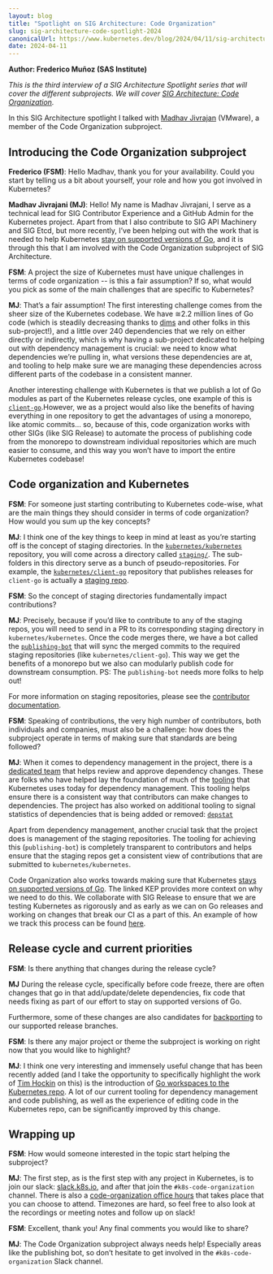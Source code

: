 ```yaml
---
layout: blog
title: "Spotlight on SIG Architecture: Code Organization"
slug: sig-architecture-code-spotlight-2024
canonicalUrl: https://www.kubernetes.dev/blog/2024/04/11/sig-architecture-code-spotlight-2024
date: 2024-04-11
---
```


**Author: Frederico Muñoz (SAS Institute)**

_This is the third interview of a SIG Architecture Spotlight series that will cover the different
subprojects. We will cover [SIG Architecture: Code Organization](https://github.com/kubernetes/community/blob/e44c2c9d0d3023e7111d8b01ac93d54c8624ee91/sig-architecture/README.md#code-organization)._

In this SIG Architecture spotlight I talked with [Madhav Jivrajan](https://github.com/MadhavJivrajani)
(VMware), a member of the Code Organization subproject.

## Introducing the Code Organization subproject

**Frederico (FSM)**: Hello Madhav, thank you for your availability. Could you start by telling us a
bit about yourself, your role and how you got involved in Kubernetes?

**Madhav Jivrajani (MJ)**: Hello! My name is Madhav Jivrajani, I serve as a technical lead for SIG
Contributor Experience and a GitHub Admin for the Kubernetes project. Apart from that I also
contribute to SIG API Machinery and SIG Etcd, but more recently, I’ve been helping out with the work
that is needed to help Kubernetes [stay on supported versions of
Go](https://github.com/kubernetes/enhancements/tree/cf6ee34e37f00d838872d368ec66d7a0b40ee4e6/keps/sig-release/3744-stay-on-supported-go-versions),
and it is through this that I am involved with the Code Organization subproject of SIG Architecture.

**FSM**: A project the size of Kubernetes must have unique challenges in terms of code organization
-- is this a fair assumption?  If so, what would you pick as some of the main challenges that are
specific to Kubernetes?

**MJ**: That’s a fair assumption! The first interesting challenge comes from the sheer size of the
Kubernetes codebase. We have ≅2.2 million lines of Go code (which is steadily decreasing thanks to
[dims](https://github.com/dims) and other folks in this sub-project!), and a little over 240
dependencies that we rely on either directly or indirectly, which is why having a sub-project
dedicated to helping out with dependency management is crucial: we need to know what dependencies
we’re pulling in, what versions these dependencies are at, and tooling to help make sure we are
managing these dependencies across different parts of the codebase in a consistent manner.

Another interesting challenge with Kubernetes is that we publish a lot of Go modules as part of the
Kubernetes release cycles, one example of this is
[`client-go`](https://github.com/kubernetes/client-go).However, we as a project would also like the
benefits of having everything in one repository to get the advantages of using a monorepo, like
atomic commits... so, because of this, code organization works with other SIGs (like SIG Release) to
automate the process of publishing code from the monorepo to downstream individual repositories
which are much easier to consume, and this way you won’t have to import the entire Kubernetes
codebase!

## Code organization and Kubernetes

**FSM**: For someone just starting contributing to Kubernetes code-wise, what are the main things
they should consider in terms of code organization? How would you sum up the key concepts?

**MJ**: I think one of the key things to keep in mind at least as you’re starting off is the concept
of staging directories. In the [`kubernetes/kubernetes`](https://github.com/kubernetes/kubernetes)
repository, you will come across a directory called
[`staging/`](https://github.com/kubernetes/kubernetes/tree/master/staging). The sub-folders in this
directory serve as a bunch of pseudo-repositories. For example, the
[`kubernetes/client-go`](https://github.com/kubernetes/client-go) repository that publishes releases
for `client-go` is actually a [staging
repo](https://github.com/kubernetes/kubernetes/tree/master/staging/src/k8s.io/client-go).

**FSM**: So the concept of staging directories fundamentally impact contributions?

**MJ**: Precisely, because if you’d like to contribute to any of the staging repos, you will need to
send in a PR to its corresponding staging directory in `kubernetes/kubernetes`. Once the code merges
there, we have a bot called the [`publishing-bot`](https://github.com/kubernetes/publishing-bot)
that will sync the merged commits to the required staging repositories (like
`kubernetes/client-go`). This way we get the benefits of a monorepo but we also can modularly
publish code for downstream consumption. PS: The `publishing-bot` needs more folks to help out!

For more information on staging repositories, please see the [contributor
documentation](https://github.com/kubernetes/community/blob/master/contributors/devel/sig-architecture/staging.md).

**FSM**: Speaking of contributions, the very high number of contributors, both individuals and
companies, must also be a challenge: how does the subproject operate in terms of making sure that
standards are being followed?

**MJ**: When it comes to dependency management in the project, there is a [dedicated
team](https://github.com/kubernetes/org/blob/a106af09b8c345c301d072bfb7106b309c0ad8e9/config/kubernetes/org.yaml#L1329)
that helps review and approve dependency changes. These are folks who have helped lay the foundation
of much of the
[tooling](https://github.com/kubernetes/community/blob/master/contributors/devel/sig-architecture/vendor.md)
that Kubernetes uses today for dependency management. This tooling helps ensure there is a
consistent way that contributors can make changes to dependencies. The project has also worked on
additional tooling to signal statistics of dependencies that is being added or removed:
[`depstat`](https://github.com/kubernetes-sigs/depstat)

Apart from dependency management, another crucial task that the project does is management of the
staging repositories. The tooling for achieving this (`publishing-bot`) is completely transparent to
contributors and helps ensure that the staging repos get a consistent view of contributions that are
submitted to `kubernetes/kubernetes`.

Code Organization also works towards making sure that Kubernetes [stays on supported versions of
Go](https://github.com/kubernetes/enhancements/tree/cf6ee34e37f00d838872d368ec66d7a0b40ee4e6/keps/sig-release/3744-stay-on-supported-go-versions). The
linked KEP provides more context on why we need to do this. We collaborate with SIG Release to
ensure that we are testing Kubernetes as rigorously and as early as we can on Go releases and
working on changes that break our CI as a part of this. An example of how we track this process can
be found [here](https://github.com/kubernetes/release/issues/3076).

## Release cycle and current priorities

**FSM**: Is there anything that changes during the release cycle?

**MJ** During the release cycle, specifically before code freeze, there are often changes that go in
that add/update/delete dependencies, fix code that needs fixing as part of our effort to stay on
supported versions of Go.

Furthermore, some of these changes are also candidates for
[backporting](https://github.com/kubernetes/community/blob/master/contributors/devel/sig-release/cherry-picks.md)
to our supported release branches.

**FSM**: Is there any major project or theme the subproject is working on right now that you would
like to highlight?

**MJ**: I think one very interesting and immensely useful change that
has been recently added (and I take the opportunity to specifically
highlight the work of [Tim Hockin](https://github.com/thockin) on
this) is the introduction of [Go workspaces to the Kubernetes
repo](/blog/2024/03/19/go-workspaces-in-kubernetes/). A lot of our
current tooling for dependency management and code publishing, as well
as the experience of editing code in the Kubernetes repo, can be
significantly improved by this change.

## Wrapping up

**FSM**: How would someone interested in the topic start helping the subproject?

**MJ**: The first step, as is the first step with any project in Kubernetes, is to join our slack:
[slack.k8s.io](https://slack.k8s.io), and after that join the `#k8s-code-organization` channel. There is also a
[code-organization office
hours](https://github.com/kubernetes/community/tree/master/sig-architecture#meetings) that takes
place that you can choose to attend. Timezones are hard, so feel free to also look at the recordings
or meeting notes and follow up on slack!

**FSM**: Excellent, thank you! Any final comments you would like to share?

**MJ**: The Code Organization subproject always needs help! Especially areas like the publishing
bot, so don’t hesitate to get involved in the `#k8s-code-organization` Slack channel.
